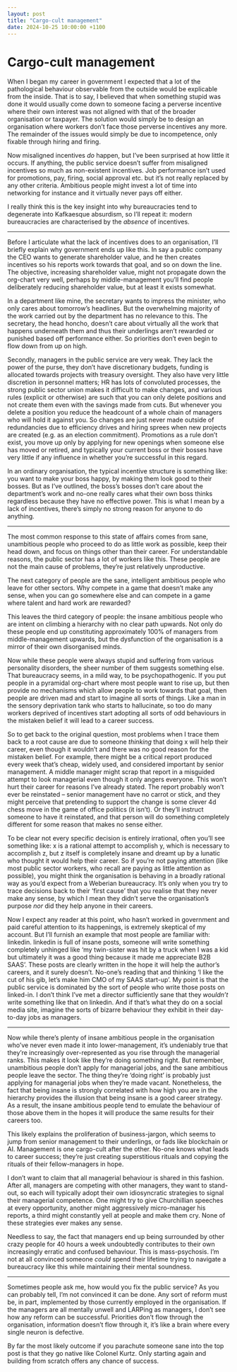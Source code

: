 ```yaml
---
layout: post
title: "Cargo-cult management"
date: 2024-10-25 10:00:00 +1100
---
```


# Cargo-cult management

When I began my career in government I expected that a lot of the pathological behaviour observable from the outside would be explicable from the inside. That is to say, I believed that when something stupid was done it would usually come down to someone facing a perverse incentive where their own interest was not aligned with that of the broader organisation or taxpayer. The solution would simply be to design an organisation where workers don’t face those perverse incentives any more. The remainder of the issues would simply be due to incompetence, only fixable through hiring and firing. 

Now misaligned incentives *do* happen, but I’ve been surprised at how little it occurs. If anything, the public service doesn’t suffer from misaligned incentives so much as non-existent incentives. Job performance isn’t used for promotions, pay, firing, social approval etc. but it’s not really replaced by any other criteria. Ambitious people might invest a lot of time into networking for instance and it virtually never pays off either. 

I really think this is the key insight into why bureaucracies tend to degenerate into Kafkaesque absurdism, so I’ll repeat it: modern bureaucracies are characterised by the *absence* of incentives.

***
Before I articulate what the lack of incentives does to an organisation, I’ll briefly explain why government ends up like this. In say a public company the CEO wants to generate shareholder value, and he then creates incentives so his reports work towards that goal, and so on down the line. The objective, increasing shareholder value, might not propagate down the org-chart very well, perhaps by middle-management you’ll find people deliberately reducing shareholder value, but at least it exists somewhat. 

In a department like mine, the secretary wants to impress the minister, who only cares about tomorrow’s headlines. But the overwhelming majority of the work carried out by the department has no relevance to this. The secretary, the head honcho, doesn’t care about virtually all the work that happens underneath them and thus their underlings aren’t rewarded or punished based off performance either. So priorities don’t even begin to flow down from up on high.

Secondly, managers in the public service are very weak. They lack the power of the purse, they don’t have discretionary budgets, funding is allocated towards projects with treasury oversight. They also have very little discretion in personnel matters; HR has lots of convoluted processes, the strong public sector union makes it difficult to make changes, and various rules (explicit or otherwise) are such that you can only delete positions and not create them even with the savings made from cuts. But whenever you delete a position you reduce the headcount of a whole chain of managers who will hold it against you. So changes are just never made outside of redundancies due to efficiency drives and hiring sprees when new projects are created (e.g. as an election commitment). Promotions as a rule don’t exist, you move up only by applying for new openings when someone else has moved or retired, and typically your current boss or their bosses have very little if any influence in whether you’re successful in this regard.  

In an ordinary organisation, the typical incentive structure is something like: you want to make your boss happy, by making them look good to their bosses. But as I’ve outlined, the boss’s bosses don’t care about the department’s work and no-one really cares what their own boss thinks regardless because they have no effective power. This is what I mean by a lack of incentives, there’s simply no strong reason for anyone to do anything. 

***

The most common response to this state of affairs comes from sane, unambitious people who proceed to do as little work as possible, keep their head down, and focus on things other than their career. For understandable reasons, the public sector has a lot of workers like this. These people are not the main cause of problems, they’re just relatively unproductive. 

The next category of people are the sane, intelligent ambitious people who leave for other sectors. Why compete in a game that doesn’t make any sense, when you can go somewhere else and can compete in a game where talent and hard work are rewarded?

This leaves the third category of people: the insane ambitious people who are intent on climbing a hierarchy with no clear path upwards. Not only do these people end up constituting approximately 100% of managers from middle-management upwards, but the dysfunction of the organisation is a mirror of their own disorganised minds.

Now while these people were always stupid and suffering from various personality disorders, the sheer number of them suggests something else. That bureaucracy seems, in a mild way, to be psychopathogenic. If you put people in a pyramidal org-chart where most people want to rise up, but then provide no mechanisms which allow people to work towards that goal, then people are driven mad and start to imagine all sorts of things. Like a man in the sensory deprivation tank who starts to hallucinate, so too do many workers deprived of incentives start adopting all sorts of odd behaviours in the mistaken belief it will lead to a career success.

So to get back to the original question, most problems when I trace them back to a root cause are due to someone *thinking* that doing x will help their career, even though it wouldn’t and there was no good reason for the mistaken belief. For example, there might be a critical report produced every week that’s cheap, widely used, and considered important by senior management. A middle manager might scrap that report in a misguided attempt to look managerial even though it only angers everyone. This won’t hurt their career for reasons I’ve already stated. The report probably won’t ever be reinstated – senior management have no carrot or stick, and they might perceive that pretending to support the change is some clever 4d chess move in the game of office politics (it isn’t). Or they’ll instruct someone to have it reinstated, and that person will do something completely different for some reason that makes no sense either.

To be clear not every specific decision is entirely irrational, often you’ll see something like: x is a rational attempt to accomplish y, which is necessary to accomplish z, but z itself is completely insane and dreamt up by a lunatic who thought it would help their career. So if you’re not paying attention (like most public sector workers, who recall are paying as little attention as possible), you might think the organisation is behaving in a broadly rational way as you’d expect from a Weberian bureaucracy. It’s only when you try to trace decisions back to their ‘first cause’ that you realise that they never make any sense, by which I mean they didn’t serve the organisation’s purpose *nor* did they help anyone in their careers.

Now I expect any reader at this point, who hasn’t worked in government and paid careful attention to its happenings, is extremely skeptical of my account. But I’ll furnish an example that most people are familiar with: linkedin. linkedin is full of insane posts, someone will write something completely unhinged like ‘my twin-sister was hit by a truck when I was a kid but ultimately it was a good thing because it made me appreciate B2B SAAS’. These posts are clearly written in the hope it will help the author’s careers, and it surely doesn’t. No-one’s reading that and thinking ‘I like the cut of his gib, let’s make him CMO of my SAAS start-up’.  My point is that the public service is dominated by the sort of people who write those posts on linked-in. I don’t think I’ve met a director sufficiently sane that they *wouldn’t* write something like that on linkedin. And if that’s what they do on a social media site, imagine the sorts of bizarre behaviour they exhibit in their day-to-day jobs as managers. 

***

Now while there’s plenty of insane ambitious people in the organisation who’ve never even made it into lower-management, it’s undeniably true that they’re increasingly over-represented as you rise through the managerial ranks. This makes it look like they’re doing something right. But remember, unambitious people don’t apply for managerial jobs, and the sane ambitious people leave the sector. The thing they’re ‘doing right’ is probably just applying for managerial jobs when they’re made vacant. Nonetheless, the fact that being insane is strongly correlated with how high you are in the hierarchy provides the illusion that being insane is a good career strategy. As a result, the insane ambitious people tend to emulate the behaviour of those above them in the hopes it will produce the same results for their careers too.

This likely explains the proliferation of business-jargon, which seems to jump from senior management to their underlings, or fads like blockchain or AI. Management is one cargo-cult after the other. No-one knows what leads to career success; they’re just creating superstitious rituals and copying the rituals of their fellow-managers in hope.

I don’t want to claim that all managerial behaviour is shared in this fashion. After all, managers are competing with other managers, they want to stand-out, so each will typically adopt their own idiosyncratic strategies to signal their managerial competence. One might try to give Churchillian speeches at every opportunity, another might aggressively micro-manager his reports, a third might constantly yell at people and make them cry. None of these strategies ever makes any sense.

Needless to say, the fact that managers end up being surrounded by other crazy people for 40 hours a week undoubtedly contributes to their own increasingly erratic and confused behaviour. This is mass-psychosis. I’m not at all convinced someone *could* spend their lifetime trying to navigate a bureaucracy like this while maintaining their mental soundness. 

***

Sometimes people ask me, how would you fix the public service? As you can probably tell, I’m not convinced it can be done. Any sort of reform must be, in part, implemented by those currently employed in the organisation. If the managers are all mentally unwell and LARPing as managers, I don’t see how any reform can be successful. Priorities don’t flow through the organisation, information doesn’t flow through it, it’s like a brain where every single neuron is defective.

By far the most likely outcome if you parachute someone sane into the top post is that they go native like Colonel Kurtz. Only starting again and building from scratch offers any chance of success.  

